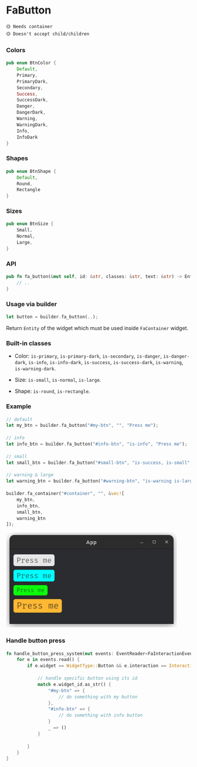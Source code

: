 # FaButton

```
🟡 Needs container
🟡 Doesn't accept child/children
```

### Colors
```rust
pub enum BtnColor {
    Default,
    Primary,
    PrimaryDark,
    Secondary,
    Success,
    SuccessDark,
    Danger,
    DangerDark,
    Warning,
    WarningDark,
    Info,
    InfoDark
}
```

### Shapes
```rust
pub enum BtnShape {
    Default,
    Round,
    Rectangle
}
```

### Sizes
```rust
pub enum BtnSize {
    Small,
    Normal,
    Large,
}
```

### API
```rust
pub fn fa_button(&mut self, id: &str, classes: &str, text: &str) -> Entity {
    // ..
}
```

### Usage via builder
```rust
let button = builder.fa_button(..);
```
Return `Entity` of the widget which must be used inside `FaContainer` widget.

### Built-in classes
- Color: `is-primary`, `is-primary-dark`, `is-secondary`, `is-danger`, `is-danger-dark`, `is-info`, `is-info-dark`,
         `is-success`, `is-success-dark`, `is-warning`, `is-warning-dark`.

- Size: `is-small`, `is-normal`, `is-large`.

- Shape: `is-round`, `is-rectangle`.

### Example
```rust
// default
let my_btn = builder.fa_button("#my-btn", "", "Press me");

// info
let info_btn = builder.fa_button("#info-btn", "is-info", "Press me");

// small
let small_btn = builder.fa_button("#small-btn", "is-success, is-small", "Press me");

// warning & large
let warning_btn = builder.fa_button("#warning-btn", "is-warning is-large", "Press me");

builder.fa_container("#container", "", &vec![
    my_btn,
    info_btn,
    small_btn,
    warning_btn
]);
```
![Example 1](../images/btn_example_1.png)

### Handle button press
```rust
fn handle_button_press_system(mut events: EventReader<FaInteractionEvent>) {
    for e in events.read() {
        if e.widget == WidgetType::Button && e.interaction == Interaction::Pressed {

            // handle specific button using its id
            match e.widget_id.as_str() {
                "#my-btn" => {
                    // do something with my button
                },
                "#info-btn" => {
                    // do something with info button
                }
                _ => ()
            }

        }
    }
}
```
